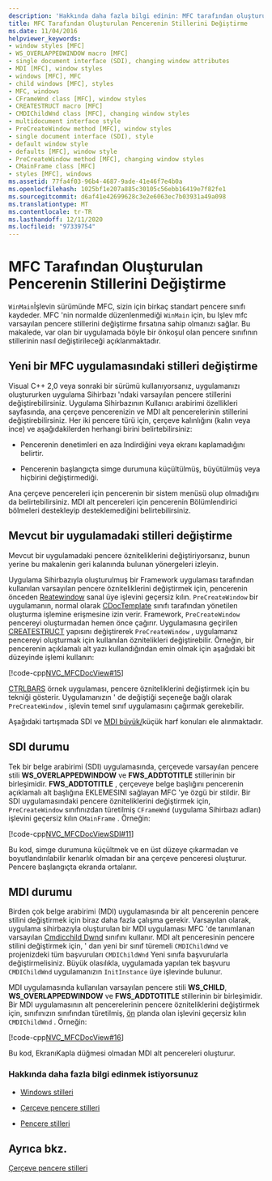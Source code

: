 ```yaml
---
description: 'Hakkında daha fazla bilgi edinin: MFC tarafından oluşturulan pencerenin stillerini değiştirme'
title: MFC Tarafından Oluşturulan Pencerenin Stillerini Değiştirme
ms.date: 11/04/2016
helpviewer_keywords:
- window styles [MFC]
- WS_OVERLAPPEDWINDOW macro [MFC]
- single document interface (SDI), changing window attributes
- MDI [MFC], window styles
- windows [MFC], MFC
- child windows [MFC], styles
- MFC, windows
- CFrameWnd class [MFC], window styles
- CREATESTRUCT macro [MFC]
- CMDIChildWnd class [MFC], changing window styles
- multidocument interface style
- PreCreateWindow method [MFC], window styles
- single document interface (SDI), style
- default window style
- defaults [MFC], window style
- PreCreateWindow method [MFC], changing window styles
- CMainFrame class [MFC]
- styles [MFC], windows
ms.assetid: 77fa4f03-96b4-4687-9ade-41e46f7e4b0a
ms.openlocfilehash: 1025bf1e207a885c30105c56ebb16419e7f82fe1
ms.sourcegitcommit: d6af41e42699628c3e2e6063ec7b03931a49a098
ms.translationtype: MT
ms.contentlocale: tr-TR
ms.lasthandoff: 12/11/2020
ms.locfileid: "97339754"
---
```

# <a name="changing-the-styles-of-a-window-created-by-mfc"></a>MFC Tarafından Oluşturulan Pencerenin Stillerini Değiştirme

`WinMain`İşlevin sürümünde MFC, sizin için birkaç standart pencere sınıfı kaydeder. MFC 'nin normalde düzenlenmediği `WinMain` için, bu Işlev mfc varsayılan pencere stillerini değiştirme fırsatına sahip olmanızı sağlar. Bu makalede, var olan bir uygulamada böyle bir önkoşul olan pencere sınıfının stillerinin nasıl değiştirileceği açıklanmaktadır.

## <a name="changing-styles-in-a-new-mfc-application"></a><a name="_core_changing_styles_in_a_new_mfc_application"></a> Yeni bir MFC uygulamasındaki stilleri değiştirme

Visual C++ 2,0 veya sonraki bir sürümü kullanıyorsanız, uygulamanızı oluştururken uygulama Sihirbazı 'ndaki varsayılan pencere stillerini değiştirebilirsiniz. Uygulama Sihirbazının Kullanıcı arabirimi özellikleri sayfasında, ana çerçeve pencerenizin ve MDI alt pencerelerinin stillerini değiştirebilirsiniz. Her iki pencere türü için, çerçeve kalınlığını (kalın veya ince) ve aşağıdakilerden herhangi birini belirtebilirsiniz:

- Pencerenin denetimleri en aza Indirdiğini veya ekranı kaplamadığını belirtir.

- Pencerenin başlangıçta simge durumuna küçültülmüş, büyütülmüş veya hiçbirini değiştirmediği.

Ana çerçeve pencereleri için pencerenin bir sistem menüsü olup olmadığını da belirtebilirsiniz. MDI alt pencereleri için pencerenin Bölümlendirici bölmeleri destekleyip desteklemediğini belirtebilirsiniz.

## <a name="changing-styles-in-an-existing-application"></a><a name="_core_changing_styles_in_an_existing_application"></a> Mevcut bir uygulamadaki stilleri değiştirme

Mevcut bir uygulamadaki pencere özniteliklerini değiştiriyorsanız, bunun yerine bu makalenin geri kalanında bulunan yönergeleri izleyin.

Uygulama Sihirbazıyla oluşturulmuş bir Framework uygulaması tarafından kullanılan varsayılan pencere özniteliklerini değiştirmek için, pencerenin önceden [Reatewindow](reference/cwnd-class.md#precreatewindow) sanal üye işlevini geçersiz kılın. `PreCreateWindow` bir uygulamanın, normal olarak [CDocTemplate](reference/cdoctemplate-class.md) sınıfı tarafından yönetilen oluşturma işlemine erişmesine izin verir. Framework, `PreCreateWindow` pencereyi oluşturmadan hemen önce çağırır. Uygulamasına geçirilen [CREATESTRUCT](/windows/win32/api/winuser/ns-winuser-createstructw) yapısını değiştirerek `PreCreateWindow` , uygulamanız pencereyi oluşturmak için kullanılan öznitelikleri değiştirebilir. Örneğin, bir pencerenin açıklamalı alt yazı kullandığından emin olmak için aşağıdaki bit düzeyinde işlemi kullanın:

[!code-cpp[NVC_MFCDocView#15](codesnippet/cpp/changing-the-styles-of-a-window-created-by-mfc_1.cpp)]

[CTRLBARS](../overview/visual-cpp-samples.md) örnek uygulaması, pencere özniteliklerini değiştirmek için bu tekniği gösterir. Uygulamanızın ' de değiştiği seçeneğe bağlı olarak `PreCreateWindow` , işlevin temel sınıf uygulamasını çağırmak gerekebilir.

Aşağıdaki tartışmada SDI ve [MDI büyük/](#_core_the_mdi_case)küçük harf konuları ele alınmaktadır.

## <a name="the-sdi-case"></a><a name="_core_the_sdi_case"></a> SDI durumu

Tek bir belge arabirimi (SDI) uygulamasında, çerçevede varsayılan pencere stili **WS_OVERLAPPEDWINDOW** ve **FWS_ADDTOTITLE** stillerinin bir birleşimidir. **FWS_ADDTOTITLE** , çerçeveye belge başlığını pencerenin açıklamalı alt başlığına EKLEMESINI sağlayan MFC 'ye özgü bir stildir. Bir SDI uygulamasındaki pencere özniteliklerini değiştirmek için, `PreCreateWindow` sınıfınızdan türetilmiş `CFrameWnd` (uygulama Sihirbazı adları) işlevini geçersiz kılın `CMainFrame` . Örneğin:

[!code-cpp[NVC_MFCDocViewSDI#11](codesnippet/cpp/changing-the-styles-of-a-window-created-by-mfc_2.cpp)]

Bu kod, simge durumuna küçültmek ve en üst düzeye çıkarmadan ve boyutlandırılabilir kenarlık olmadan bir ana çerçeve penceresi oluşturur. Pencere başlangıçta ekranda ortalanır.

## <a name="the-mdi-case"></a><a name="_core_the_mdi_case"></a> MDI durumu

Birden çok belge arabirimi (MDI) uygulamasında bir alt pencerenin pencere stilini değiştirmek için biraz daha fazla çalışma gerekir. Varsayılan olarak, uygulama sihirbazıyla oluşturulan bir MDI uygulaması MFC 'de tanımlanan varsayılan [Cmdicchild Dwnd](reference/cmdichildwnd-class.md) sınıfını kullanır. MDI alt penceresinin pencere stilini değiştirmek için, ' dan yeni bir sınıf türemeli `CMDIChildWnd` ve projenizdeki tüm başvuruları `CMDIChildWnd` Yeni sınıfa başvurularla değiştirmelisiniz. Büyük olasılıkla, uygulamada yapılan tek başvuru `CMDIChildWnd` uygulamanızın `InitInstance` üye işlevinde bulunur.

MDI uygulamasında kullanılan varsayılan pencere stili **WS_CHILD**, **WS_OVERLAPPEDWINDOW** ve **FWS_ADDTOTITLE** stillerinin bir birleşimidir. Bir MDI uygulamasının alt pencerelerinin pencere özniteliklerini değiştirmek için, sınıfınızın sınıfından türetilmiş, [ön](reference/cwnd-class.md#precreatewindow) planda olan işlevini geçersiz kılın `CMDIChildWnd` . Örneğin:

[!code-cpp[NVC_MFCDocView#16](codesnippet/cpp/changing-the-styles-of-a-window-created-by-mfc_3.cpp)]

Bu kod, EkranıKapla düğmesi olmadan MDI alt pencereleri oluşturur.

### <a name="what-do-you-want-to-know-more-about"></a>Hakkında daha fazla bilgi edinmek istiyorsunuz

- [Windows stilleri](reference/styles-used-by-mfc.md#window-styles)

- [Çerçeve pencere stilleri](frame-window-styles-cpp.md)

- [Pencere stilleri](/windows/win32/winmsg/window-styles)

## <a name="see-also"></a>Ayrıca bkz.

[Çerçeve pencere stilleri](frame-window-styles-cpp.md)
